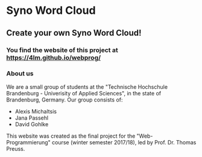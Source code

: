 # Syno Word Cloud

## Create your own Syno Word Cloud!

### You find the website of this project at https://4lm.github.io/webprog/

### About us

We are a small group of students at the "Technische Hochschule Brandenburg - Univerisity of Applied Sciences", in the state of Brandenburg, Germany. Our group consists of:

- Alexis Michaltsis
- Jana Passehl
- David Gohlke

This website was created as the final project for the "Web-Programmierung" course (winter semester 2017/18), led by Prof. Dr. Thomas Preuss.